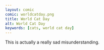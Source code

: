 ```yaml
---
layout: comic
comic: worldcatday.png
title: World Cat Day
alt: World Cat Day
keywords: [cats, world cat day]
---
```


This is actually a really sad misunderstanding.